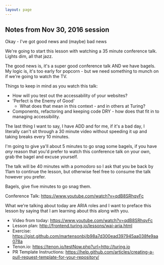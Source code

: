 ```yaml
---
layout: page
---
```


## Notes from Nov 30, 2016 session

Okay - I've got good news and (maybe) bad news

We're going to start this lesson with watching a 35 minute conference talk. Lights dim, all that jazz.

The good news is, it's a super good conference talk AND we have bagels. My logic is, it's too early for popcorn - but we need something to munch on if we're going to watch the TV.

Things to keep in mind as you watch this talk:

- How will you test out the accessability of your websites?
- 'Perfect is the Enemy of Good'
  - What does that mean in this context - and in others at Turing?
- Components, refactoring and keeping code DRY - how does that fit in to managing accessibility.

The last thing I want to say, I have ADD and for me, if it's a bad day, I literally can't sit through a 30 minute video without speeding it up and taking breaks every 10 minutes. 

I'm going to give ya'll about 5 minutes to go snag some bagels, if you have _any_ reason that you'd prefer to watch this conference talk on your own, grab the bagel and excuse yourself. 

The talk will be 40 minutes with a pomodoro so I ask that you be back by 11am to continue the lesson, but otherwise feel free to consume the talk however you prefer.

Bagels, give five minutes to go snag them.

Conference Talk: https://www.youtube.com/watch?v=qdB8SRhqvFc

What we're talking about today are ARIA roles and I want to preface this lesson by saying that I am learning about this along with you. 

- Video from today: https://www.youtube.com/watch?v=qdB8SRhqvFc
- Lesson plan: http://frontend.turing.io/lessons/wai-aria.html
- Exercise: https://gist.github.com/martensonbj/b98a7d300ead397945aa038fe9aa078a
- Tenon.io: https://tenon.io/testNow.php?url=http://turing.io
- PR Template Instructions: https://help.github.com/articles/creating-a-pull-request-template-for-your-repository/